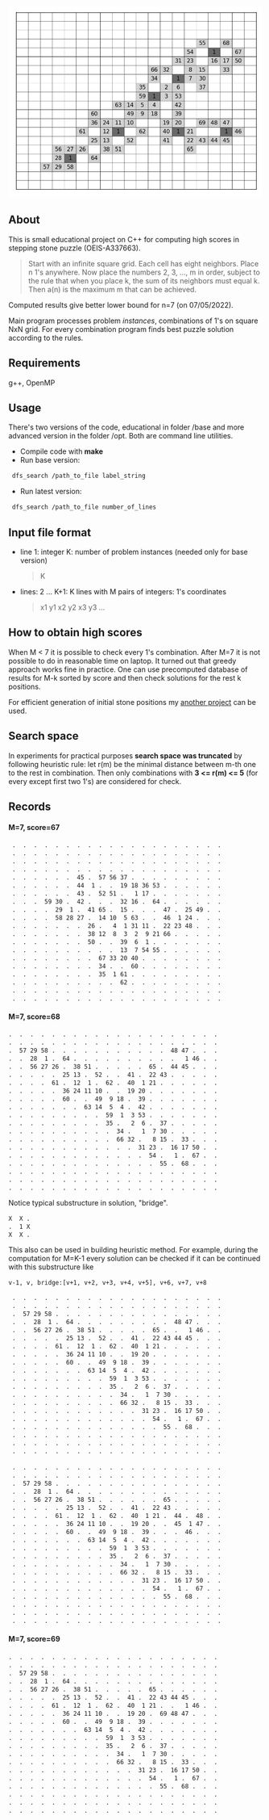 ![ProjectLogo](7_69.png)

## About
This is small educational project on C++ for computing high scores in stepping stone puzzle (OEIS-A337663).
> Start with an infinite square grid. Each cell has eight neighbors. Place n 1's anywhere. Now place the numbers 2, 3, ..., m in order, subject to the rule that when you place k, the sum of its neighbors must equal k. Then a(n) is the maximum m that can be achieved.

Computed results give better lower bound for n=7 (on 07/05/2022).

Main program processes problem *instances*, combinations of 1's on square NxN grid. For every combination program finds best puzzle solution according to the rules.

## Requirements
g++, OpenMP

## Usage
There's two versions of the code, educational in folder /base and more advanced version in the folder /opt. Both are command line utilities.
- Compile code with **make**
- Run base version:
```sh
 dfs_search /path_to_file label_string
```
- Run latest version:
```sh
 dfs_search /path_to_file number_of_lines
```

## Input file format
- line 1:
  integer K: number of problem instances (needed only for base version)
  > K
- lines: 2 ... K+1:
K lines with M pairs of integers: 1's coordinates
   > x1 y1 x2 y2 x3 y3 ...

## How to obtain high scores
When M < 7 it is possible to check every 1's combination.
After M=7 it is not possible to do in reasonable time on laptop.
It turned out that greedy approach works fine in practice.
One can use precomputed database of results for M-k sorted by score and then check solutions for the rest k positions.

For efficient generation of initial stone positions my [another project](https://github.com/mihael-tunik/CombsOnGrid) can be used.

## Search space
In experiments for practical purposes **search space was truncated** by following heuristic rule:
let r(m) be the minimal distance between m-th one to the rest in combination.
Then only combinations with **3 <= r(m) <= 5** (for every except first two 1's) are considered for check.

## Records
#### M=7, score=67
```
 .  .  .  .  .  .  .  .  .  .  .  .  .  .  .  .  .  .  .  .
 .  .  .  .  .  .  .  .  .  .  .  .  .  .  .  .  .  .  .  .
 .  .  .  .  .  .  .  .  .  .  .  .  .  .  .  .  .  .  .  .
 .  .  .  .  .  .  .  .  .  .  .  .  .  .  .  .  .  .  .  .
 .  .  .  .  .  .  45 .  57 56 37 .  .  .  .  .  .  .  .  .
 .  .  .  .  .  .  44  1 .  .  19 18 36 53 .  .  .  .  .  .
 .  .  .  .  .  .  43 .  52 51 .   1 17 .  .  .  .  .  .  .
 .  .  .  59 30 .  42 .  .  .  32 16 .  64 .  .  .  .  .  .
 .  .  .  .  29  1 .  41 65 .  15 .  .  .  47 .  25 49 .  .
 .  .  .  .  58 28 27 .  14 10  5 63 .  .  46  1 24 .  .  .
 .  .  .  .  .  .  .  26 .   4  1 31 11 .  22 23 48 .  .  .
 .  .  .  .  .  .  .  38 12  8  3  2  9 21 66 .  .  .  .  .
 .  .  .  .  .  .  .  50 .  .  39  6  1 .  .  .  .  .  .  .
 .  .  .  .  .  .  .  .  .  .  13  7 54 55 .  .  .  .  .  .
 .  .  .  .  .  .  .  .  67 33 20 40 .  .  .  .  .  .  .  .
 .  .  .  .  .  .  .  .  34 .  .  60 .  .  .  .  .  .  .  .
 .  .  .  .  .  .  .  .  35  1 61 .  .  .  .  .  .  .  .  .
 .  .  .  .  .  .  .  .  .  .  62 .  .  .  .  .  .  .  .  .
 .  .  .  .  .  .  .  .  .  .  .  .  .  .  .  .  .  .  .  .
 .  .  .  .  .  .  .  .  .  .  .  .  .  .  .  .  .  .  .  .
```
#### M=7, score=68
```
.  .  .  .  .  .  .  .  .  .  .  .  .  .  .  .  .  .  .  .
.  .  .  .  .  .  .  .  .  .  .  .  .  .  .  .  .  .  .  .
.  57 29 58 .  .  .  .  .  .  .  .  .  .  .  48 47 .  .  .
.  .  28  1 .  64 .  .  .  .  .  .  .  .  .  .   1 46 .  .
.  .  56 27 26 .  38 51 .  .  .  .  .  65 .  44 45 .  .  .
.  .  .  .  .  25 13 .  52 .  .  41 .  22 43 .  .  .  .  .
.  .  .  .  61 .  12  1 .  62 .  40  1 21 .  .  .  .  .  .
.  .  .  .  .  36 24 11 10 .  .  19 20 .  .  .  .  .  .  .
.  .  .  .  .  60 .  .  49  9 18 .  39 .  .  .  .  .  .  .
.  .  .  .  .  .  .  63 14  5  4 .  42 .  .  .  .  .  .  .
.  .  .  .  .  .  .  .  .  59  1  3 53 .  .  .  .  .  .  .
.  .  .  .  .  .  .  .  .  35 .   2  6 .  37 .  .  .  .  .
.  .  .  .  .  .  .  .  .  .  34 .   1  7 30 .  .  .  .  .
.  .  .  .  .  .  .  .  .  .  66 32 .   8 15 .  33 .  .  .
.  .  .  .  .  .  .  .  .  .  .  .  31 23 .  16 17 50 .  .
.  .  .  .  .  .  .  .  .  .  .  .  .  54 .   1 .  67 .  .
.  .  .  .  .  .  .  .  .  .  .  .  .  .  55 .  68 .  .  .
.  .  .  .  .  .  .  .  .  .  .  .  .  .  .  .  .  .  .  .
.  .  .  .  .  .  .  .  .  .  .  .  .  .  .  .  .  .  .  .
.  .  .  .  .  .  .  .  .  .  .  .  .  .  .  .  .  .  .  .
```
Notice typical substructure in solution, "bridge".
```
X  X .
.  1 X
X  X .
```
This also can be used in building heuristic method.
For example, during the computation for M=K-1 every solution can be checked
if it can be continued with this substructure like

```
v-1, v, bridge:[v+1, v+2, v+3, v+4, v+5], v+6, v+7, v+8
```

```
 .  .  .  .  .  .  .  .  .  .  .  .  .  .  .  .  .  .  .  .
 .  .  .  .  .  .  .  .  .  .  .  .  .  .  .  .  .  .  .  .
 .  57 29 58 .  .  .  .  .  .  .  .  .  .  .  .  .  .  .  .
 .  .  28  1 .  64 .  .  .  .  .  .  .  .  .  48 47 .  .  .
 .  .  56 27 26 .  38 51 .  .  .  .  .  65 .  .   1 46 .  .
 .  .  .  .  .  25 13 .  52 .  .  41 .  22 43 44 45 .  .  .
 .  .  .  .  61 .  12  1 .  62 .  40  1 21 .  .  .  .  .  .
 .  .  .  .  .  36 24 11 10 .  .  19 20 .  .  .  .  .  .  .
 .  .  .  .  .  60 .  .  49  9 18 .  39 .  .  .  .  .  .  .
 .  .  .  .  .  .  .  63 14  5  4 .  42 .  .  .  .  .  .  .
 .  .  .  .  .  .  .  .  .  59  1  3 53 .  .  .  .  .  .  .
 .  .  .  .  .  .  .  .  .  35 .   2  6 .  37 .  .  .  .  .
 .  .  .  .  .  .  .  .  .  .  34 .   1  7 30 .  .  .  .  .
 .  .  .  .  .  .  .  .  .  .  66 32 .   8 15 .  33 .  .  .
 .  .  .  .  .  .  .  .  .  .  .  .  31 23 .  16 17 50 .  .
 .  .  .  .  .  .  .  .  .  .  .  .  .  54 .   1 .  67 .  .
 .  .  .  .  .  .  .  .  .  .  .  .  .  .  55 .  68 .  .  .
 .  .  .  .  .  .  .  .  .  .  .  .  .  .  .  .  .  .  .  .
 .  .  .  .  .  .  .  .  .  .  .  .  .  .  .  .  .  .  .  .
 .  .  .  .  .  .  .  .  .  .  .  .  .  .  .  .  .  .  .  .

 .  .  .  .  .  .  .  .  .  .  .  .  .  .  .  .  .  .  .  .
 .  .  .  .  .  .  .  .  .  .  .  .  .  .  .  .  .  .  .  .
 .  57 29 58 .  .  .  .  .  .  .  .  .  .  .  .  .  .  .  .
 .  .  28  1 .  64 .  .  .  .  .  .  .  .  .  .  .  .  .  .
 .  .  56 27 26 .  38 51 .  .  .  .  .  .  65 .  .  .  .  .
 .  .  .  .  .  25 13 .  52 .  .  41 .  22 43 .  .  .  .  .
 .  .  .  .  61 .  12  1 .  62 .  40  1 21 .  44 .  48 .  .
 .  .  .  .  .  36 24 11 10 .  .  19 20 .  .  45  1 47 .  .
 .  .  .  .  .  60 .  .  49  9 18 .  39 .  .  .  46 .  .  .
 .  .  .  .  .  .  .  63 14  5  4 .  42 .  .  .  .  .  .  .
 .  .  .  .  .  .  .  .  .  59  1  3 53 .  .  .  .  .  .  .
 .  .  .  .  .  .  .  .  .  35 .   2  6 .  37 .  .  .  .  .
 .  .  .  .  .  .  .  .  .  .  34 .   1  7 30 .  .  .  .  .
 .  .  .  .  .  .  .  .  .  .  66 32 .   8 15 .  33 .  .  .
 .  .  .  .  .  .  .  .  .  .  .  .  31 23 .  16 17 50 .  .
 .  .  .  .  .  .  .  .  .  .  .  .  .  54 .   1 .  67 .  .
 .  .  .  .  .  .  .  .  .  .  .  .  .  .  55 .  68 .  .  .
 .  .  .  .  .  .  .  .  .  .  .  .  .  .  .  .  .  .  .  .
 .  .  .  .  .  .  .  .  .  .  .  .  .  .  .  .  .  .  .  .
 .  .  .  .  .  .  .  .  .  .  .  .  .  .  .  .  .  .  .  .
```
#### M=7, score=69
 ```
 .  .  .  .  .  .  .  .  .  .  .  .  .  .  .  .  .  .  .  .
 .  .  .  .  .  .  .  .  .  .  .  .  .  .  .  .  .  .  .  .
 .  57 29 58 .  .  .  .  .  .  .  .  .  .  .  .  .  .  .  .
 .  .  28  1 .  64 .  .  .  .  .  .  .  .  .  .  .  .  .  .
 .  .  56 27 26 .  38 51 .  .  .  .  .  65 .  .  .  .  .  .
 .  .  .  .  .  25 13 .  52 .  .  41 .  22 43 44 45 .  .  .
 .  .  .  .  61 .  12  1 .  62 .  40  1 21 .  .   1 46 .  .
 .  .  .  .  .  36 24 11 10 .  .  19 20 .  69 48 47 .  .  .
 .  .  .  .  .  60 .  .  49  9 18 .  39 .  .  .  .  .  .  .
 .  .  .  .  .  .  .  63 14  5  4 .  42 .  .  .  .  .  .  .
 .  .  .  .  .  .  .  .  .  59  1  3 53 .  .  .  .  .  .  .
 .  .  .  .  .  .  .  .  .  35 .   2  6 .  37 .  .  .  .  .
 .  .  .  .  .  .  .  .  .  .  34 .   1  7 30 .  .  .  .  .
 .  .  .  .  .  .  .  .  .  .  66 32 .   8 15 .  33 .  .  .
 .  .  .  .  .  .  .  .  .  .  .  .  31 23 .  16 17 50 .  .
 .  .  .  .  .  .  .  .  .  .  .  .  .  54 .   1 .  67 .  .
 .  .  .  .  .  .  .  .  .  .  .  .  .  .  55 .  68 .  .  .
 .  .  .  .  .  .  .  .  .  .  .  .  .  .  .  .  .  .  .  .
 .  .  .  .  .  .  .  .  .  .  .  .  .  .  .  .  .  .  .  .
 .  .  .  .  .  .  .  .  .  .  .  .  .  .  .  .  .  .  .  .
```
